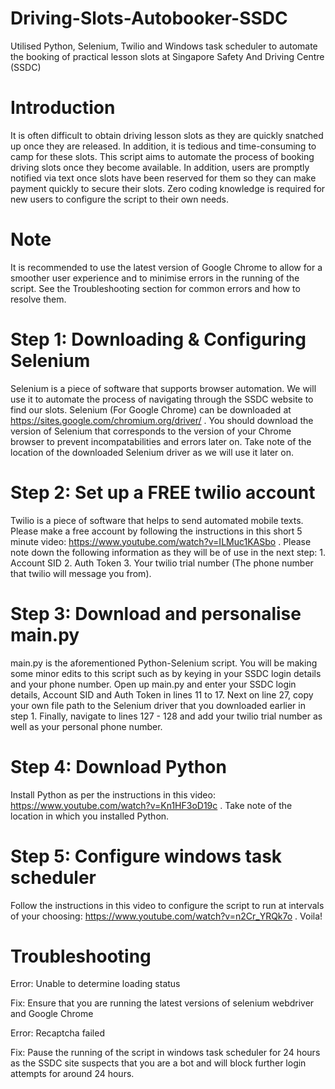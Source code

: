 # Driving-Slots-Autobooker-SSDC
Utilised Python, Selenium, Twilio and Windows task scheduler to automate the booking of practical lesson slots at Singapore Safety And Driving Centre (SSDC)

# Introduction
It is often difficult to obtain driving lesson slots as they are quickly snatched up once they are released. In addition, it is tedious and time-consuming to camp for these slots. This script aims to automate the process of booking driving slots once they become available. In addition, users are promptly notified via text once slots have been reserved for them so they can make payment quickly to secure their slots. Zero coding knowledge is required for new users to configure the script to their own needs. 

# Note
It is recommended to use the latest version of Google Chrome to allow for a smoother user experience and to minimise errors in the running of the script. See the Troubleshooting section for common errors and how to resolve them.

# Step 1: Downloading & Configuring Selenium
Selenium is a piece of software that supports browser automation. We will use it to automate the process of navigating through the SSDC website to find our slots. Selenium (For Google Chrome) can be downloaded at https://sites.google.com/chromium.org/driver/ . You should download the version of Selenium that corresponds to the version of your Chrome browser to prevent incompatabilities and errors later on. Take note of the location of the downloaded Selenium driver as we will use it later on.

# Step 2: Set up a FREE twilio account
Twilio is a piece of software that helps to send automated mobile texts. Please make a free account by following the instructions in this short 5 minute video: https://www.youtube.com/watch?v=ILMuc1KASbo . Please note down the following information as they will be of use in the next step: 1. Account SID 2. Auth Token 3. Your twilio trial number (The phone number that twilio will message you from). 

# Step 3: Download and personalise main.py
main.py is the aforementioned Python-Selenium script. You will be making some minor edits to this script such as by keying in your SSDC login details and your phone number. Open up main.py and enter your SSDC login details, Account SID and Auth Token in lines 11 to 17. Next on line 27, copy your own file path to the Selenium driver that you downloaded earlier in step 1. Finally, navigate to lines 127 - 128 and add your twilio trial number as well as your personal phone number. 

# Step 4: Download Python 
Install Python as per the instructions in this video: https://www.youtube.com/watch?v=Kn1HF3oD19c . Take note of the location in which you installed Python. 

# Step 5: Configure windows task scheduler
Follow the instructions in this video to configure the script to run at intervals of your choosing: https://www.youtube.com/watch?v=n2Cr_YRQk7o . Voila!

# Troubleshooting
Error: Unable to determine loading status

Fix: Ensure that you are running the latest versions of selenium webdriver and Google Chrome

Error: Recaptcha failed

Fix: Pause the running of the script in windows task scheduler for 24 hours as the SSDC site suspects that you are a bot and will block further login attempts for around 24 hours.

